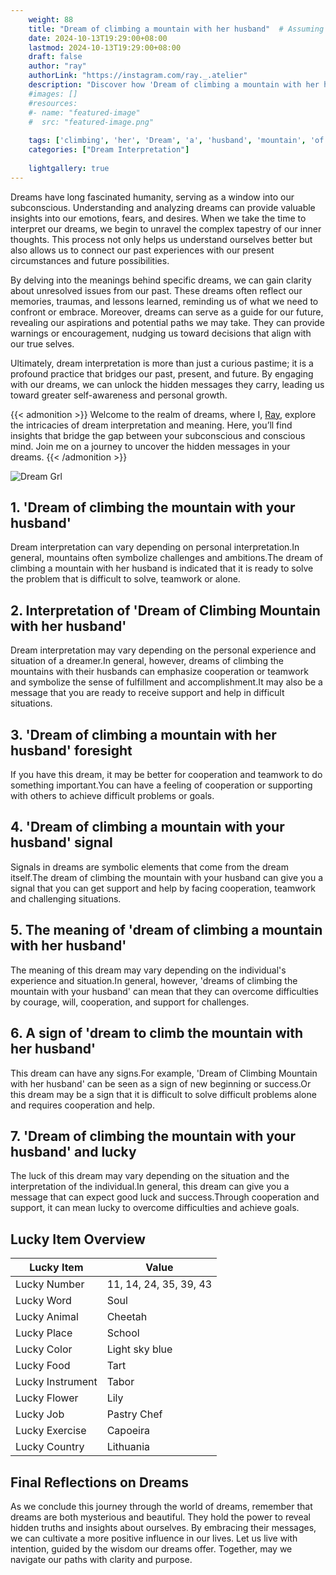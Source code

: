 ```yaml
---
    weight: 88
    title: "Dream of climbing a mountain with her husband"  # Assuming 'title' column exists
    date: 2024-10-13T19:29:00+08:00
    lastmod: 2024-10-13T19:29:00+08:00
    draft: false
    author: "ray"
    authorLink: "https://instagram.com/ray._.atelier"
    description: "Discover how 'Dream of climbing a mountain with her husband' can interpret your future and uncover its significant meanings in your life."
    #images: []
    #resources:
    #- name: "featured-image"
    #  src: "featured-image.png"
    
    tags: ['climbing', 'her', 'Dream', 'a', 'husband', 'mountain', 'of', 'with']
    categories: ["Dream Interpretation"]
    
    lightgallery: true
---
```

    
Dreams have long fascinated humanity, serving as a window into our subconscious. Understanding and analyzing dreams can provide valuable insights into our emotions, fears, and desires. When we take the time to interpret our dreams, we begin to unravel the complex tapestry of our inner thoughts. This process not only helps us understand ourselves better but also allows us to connect our past experiences with our present circumstances and future possibilities.

By delving into the meanings behind specific dreams, we can gain clarity about unresolved issues from our past. These dreams often reflect our memories, traumas, and lessons learned, reminding us of what we need to confront or embrace. Moreover, dreams can serve as a guide for our future, revealing our aspirations and potential paths we may take. They can provide warnings or encouragement, nudging us toward decisions that align with our true selves.

Ultimately, dream interpretation is more than just a curious pastime; it is a profound practice that bridges our past, present, and future. By engaging with our dreams, we can unlock the hidden messages they carry, leading us toward greater self-awareness and personal growth.

{{< admonition >}}
Welcome to the realm of dreams, where I, [Ray](https://instagram.com/ray._.atelier), explore the intricacies of dream interpretation and meaning. Here, you’ll find insights that bridge the gap between your subconscious and conscious mind. Join me on a journey to uncover the hidden messages in your dreams.
{{< /admonition >}}

![Dream Grl](https://cdn.pixabay.com/photo/2017/11/02/03/35/gothic-2910057_1280.jpg "Dream Grl")

## 1. 'Dream of climbing the mountain with your husband'
Dream interpretation can vary depending on personal interpretation.In general, mountains often symbolize challenges and ambitions.The dream of climbing a mountain with her husband is indicated that it is ready to solve the problem that is difficult to solve, teamwork or alone.

## 2. Interpretation of 'Dream of Climbing Mountain with her husband'
Dream interpretation may vary depending on the personal experience and situation of a dreamer.In general, however, dreams of climbing the mountains with their husbands can emphasize cooperation or teamwork and symbolize the sense of fulfillment and accomplishment.It may also be a message that you are ready to receive support and help in difficult situations.

## 3. 'Dream of climbing a mountain with her husband' foresight
If you have this dream, it may be better for cooperation and teamwork to do something important.You can have a feeling of cooperation or supporting with others to achieve difficult problems or goals.

## 4. 'Dream of climbing a mountain with your husband' signal
Signals in dreams are symbolic elements that come from the dream itself.The dream of climbing the mountain with your husband can give you a signal that you can get support and help by facing cooperation, teamwork and challenging situations.

## 5. The meaning of 'dream of climbing a mountain with her husband'
The meaning of this dream may vary depending on the individual's experience and situation.In general, however, 'dreams of climbing the mountain with your husband' can mean that they can overcome difficulties by courage, will, cooperation, and support for challenges.

## 6. A sign of 'dream to climb the mountain with her husband'
This dream can have any signs.For example, 'Dream of Climbing Mountain with her husband' can be seen as a sign of new beginning or success.Or this dream may be a sign that it is difficult to solve difficult problems alone and requires cooperation and help.

## 7. 'Dream of climbing the mountain with your husband' and lucky
The luck of this dream may vary depending on the situation and the interpretation of the individual.In general, this dream can give you a message that can expect good luck and success.Through cooperation and support, it can mean lucky to overcome difficulties and achieve goals.

## Lucky Item Overview
| Lucky Item          | Value              |
|---------------|--------------------|
| Lucky Number        | 11, 14, 24, 35, 39, 43  |
| Lucky Word          | Soul |
| Lucky Animal        | Cheetah |
| Lucky Place         | School     |
| Lucky Color         | Light sky blue     |
| Lucky Food          | Tart      |
| Lucky Instrument    | Tabor |
| Lucky Flower        | Lily    |
| Lucky Job           | Pastry Chef       |
| Lucky Exercise      | Capoeira  |
| Lucky Country       | Lithuania    |


##  Final Reflections on Dreams

As we conclude this journey through the world of dreams, remember that dreams are both mysterious and beautiful. They hold the power to reveal hidden truths and insights about ourselves. By embracing their messages, we can cultivate a more positive influence in our lives. Let us live with intention, guided by the wisdom our dreams offer. Together, may we navigate our paths with clarity and purpose.
